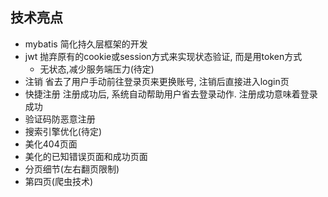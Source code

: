 ## 技术亮点
- mybatis 简化持久层框架的开发
- jwt 抛弃原有的cookie或session方式来实现状态验证, 而是用token方式
   - 无状态,减少服务端压力(待定)
- 注销 省去了用户手动前往登录页来更换账号, 注销后直接进入login页
- 快捷注册 注册成功后, 系统自动帮助用户省去登录动作. 注册成功意味着登录成功
- 验证码防恶意注册
- 搜索引擎优化(待定)
- 美化404页面
- 美化的已知错误页面和成功页面
- 分页细节(左右翻页限制)
- 第四页(爬虫技术)